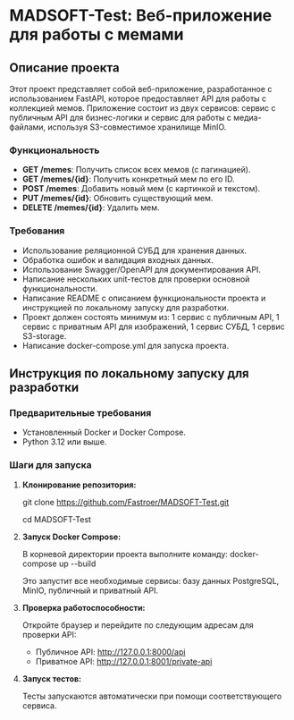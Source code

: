 # MADSOFT-Test: Веб-приложение для работы с мемами

## Описание проекта

Этот проект представляет собой веб-приложение, разработанное с использованием FastAPI, которое предоставляет API для работы с коллекцией мемов. Приложение состоит из двух сервисов: сервис с публичным API для бизнес-логики и сервис для работы с медиа-файлами, используя S3-совместимое хранилище MinIO.

### Функциональность

- **GET /memes**: Получить список всех мемов (с пагинацией).
- **GET /memes/{id}**: Получить конкретный мем по его ID.
- **POST /memes**: Добавить новый мем (с картинкой и текстом).
- **PUT /memes/{id}**: Обновить существующий мем.
- **DELETE /memes/{id}**: Удалить мем.

### Требования

- Использование реляционной СУБД для хранения данных.
- Обработка ошибок и валидация входных данных.
- Использование Swagger/OpenAPI для документирования API.
- Написание нескольких unit-тестов для проверки основной функциональности.
- Написание README с описанием функциональности проекта и инструкцией по локальному запуску для разработки.
- Проект должен состоять минимум из: 1 сервис с публичным API, 1 сервис с приватным API для изображений, 1 сервис СУБД, 1 сервис S3-storage.
- Написание docker-compose.yml для запуска проекта.

## Инструкция по локальному запуску для разработки

### Предварительные требования

- Установленный Docker и Docker Compose.
- Python 3.12 или выше.

### Шаги для запуска

1. **Клонирование репозитория:**

   git clone https://github.com/Fastroer/MADSOFT-Test.git
   
   cd MADSOFT-Test

3. **Запуск Docker Compose:**

    В корневой директории проекта выполните команду:
    docker-compose up --build

    Это запустит все необходимые сервисы: базу данных PostgreSQL, MinIO, публичный и приватный API.


4. **Проверка работоспособности:**

    Откройте браузер и перейдите по следующим адресам для проверки API:
    - Публичное API: http://127.0.0.1:8000/api
    - Приватное API: http://127.0.0.1:8001/private-api

5. **Запуск тестов:**

   Тесты запускаются автоматически при помощи соответствующего сервиса.
